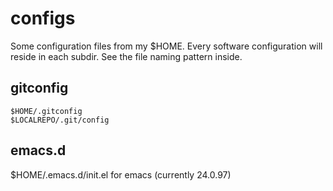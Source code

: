 configs
=======

Some configuration files from my $HOME. Every software configuration will reside in each subdir.
See the file naming pattern inside.

gitconfig
---------

```
$HOME/.gitconfig
$LOCALREPO/.git/config
```

emacs.d
-------

$HOME/.emacs.d/init.el for emacs (currently 24.0.97)

